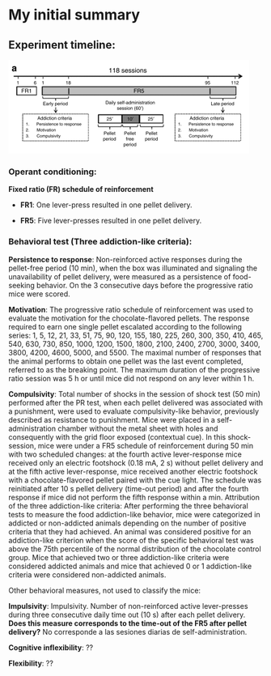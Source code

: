 # My initial summary

## Experiment timeline:

![experiment_timeline](https://github.com/JoseEspinosa/food_addiction_analysis/blob/master/notes/pics/fig1_timeline_exp.png?raw=true)
 
### Operant conditioning:

**Fixed ratio (FR) schedule of reinforcement**

* **FR1**: One lever-press resulted in one pellet delivery.

* **FR5**: Five lever-presses resulted in one pellet delivery.

### Behavioral test (Three addiction-like criteria):

**Persistence to response**: Non-reinforced active responses during the pellet-free period (10 min), when the box was 
illuminated and signaling the unavailability of pellet delivery, were measured as a persistence of food-seeking 
behavior. On the 3 consecutive days before the progressive ratio mice were scored.

**Motivation**: The progressive ratio schedule of reinforcement was used to evaluate the motivation for the 
chocolate-flavored pellets. The response required to earn one single pellet escalated according to the following series: 
1, 5, 12, 21, 33, 51, 75, 90, 120, 155, 180, 225, 260, 300, 350, 410, 465, 540, 630, 730, 850, 1000, 1200, 1500, 1800, 
2100, 2400, 2700, 3000, 3400, 3800, 4200, 4600, 5000, and 5500. The maximal number of responses that the animal performs 
to obtain one pellet was the last event completed, referred to as the breaking point. The maximum duration of the 
progressive ratio session was 5 h or until mice did not respond on any lever within 1 h.

**Compulsivity**: Total number of shocks in the session of shock test (50 min)
performed after the PR test, when each pellet delivered was associated with a punishment, were used to evaluate 
compulsivity-like behavior, previously described as resistance to punishment. Mice were placed in a 
self-administration chamber without the metal sheet with holes and consequently with the grid floor exposed (contextual 
cue). In this shock-session, mice were under a FR5 schedule of reinforcement during 50 min with two scheduled changes: 
at the fourth active lever-response mice received only an electric footshock (0.18 mA, 2 s) without pellet delivery and 
at the fifth active lever-response, mice received another electric footshock with a chocolate-flavored pellet paired 
with the cue light. The schedule was reinitiated after 10 s pellet delivery (time-out period) and after the fourth 
response if mice did not perform the fifth response within a min. Attribution of the three addiction-like criteria: 
After performing the three behavioral tests to measure the food addiction-like behavior, mice were categorized in 
addicted or non-addicted animals depending on the number of positive criteria that they had achieved. An animal was 
considered positive for an addiction-like criterion when the score of the specific behavioral test was above the 75th 
percentile of the normal distribution of the chocolate control group. Mice that achieved two or three addiction-like 
criteria were considered addicted animals and mice that achieved 0 or 1 addiction-like criteria were considered 
non-addicted animals.

Other behavioral measures, not used to classify the mice:

**Impulsivity**: Impulsivity. Number of non-reinforced active lever-presses during three consecutive daily time out 
(10 s) after each pellet delivery. **Does this measure corresponds to the time-out of the FR5 after pellet delivery?**
No corresponde a las sesiones diarias de self-administration.

**Cognitive inflexibility**: ??

**Flexibility**: ?? 

